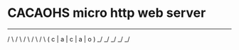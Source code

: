 # CACAOHS micro http web server
   _   _   _   _   _  
  / \ / \ / \ / \ / \ 
 ( c | a | c | a | o )
  \_/ \_/ \_/ \_/ \_/ 